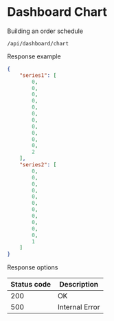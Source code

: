 Dashboard Chart
===================

Building an order schedule

```shell title="Method <span class='color-method'>GET</span>"
/api/dashboard/chart
```

Response example

```json title="Response <span class='color-200'>200</span>"
{
    "series1": [
        0,
        0,
        0,
        0,
        0,
        0,
        0,
        0,
        0,
        0,
        0,
        2
    ],
    "series2": [
        0,
        0,
        0,
        0,
        0,
        0,
        0,
        0,
        0,
        0,
        0,
        1
    ]
}
```

Response options

| Status code                          | Description    |
|--------------------------------------|----------------|
| <span class='color-200'>200</span>   | OK             |
| <span class='color-error'>500</span> | Internal Error |